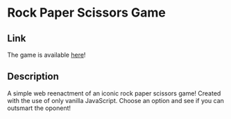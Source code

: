 # Rock Paper Scissors Game

## Link

The game is available [here](https://nostalgic-wing-5aec5b.netlify.app)!

## Description

A simple web reenactment of an iconic rock paper scissors game! Created with the use of only vanilla JavaScript. Choose an option and see if you can outsmart the oponent!

